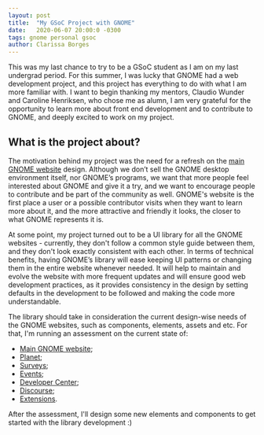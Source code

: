 ```yaml
---
layout: post
title:  "My GSoC Project with GNOME"
date:   2020-06-07 20:00:0 -0300
tags: gnome personal gsoc
author: Clarissa Borges
---
```

This was my last chance to try to be a GSoC student as I am on my last undergrad period. For this summer, I was lucky that GNOME had a web development project, and this project has everything to do with what I am more familiar with. I want to begin thanking my mentors, Claudio Wunder and Caroline Henriksen, who chose me as alumn, I am very grateful for the opportunity to learn more about front end development and to contribute to GNOME, and deeply excited to work on my project.

## What is the project about?
The motivation behind my project was the need for a refresh on the [main GNOME website](https://gnome.org) design. Although we don’t sell the GNOME desktop environment itself, nor GNOME’s programs, we want that more people feel interested about GNOME and give it a try, and we want to encourage people to contribute and be part of the community as well. GNOME's website is the first place a user or a possible contributor visits when they want to learn more about it, and the more attractive and friendly it looks, the closer to what GNOME represents it is.

At some point, my project turned out to be a UI library for all the GNOME websites - currently, they don't follow a common style guide between them, and they don't look exactly consistent with each other. In terms of technical benefits, having GNOME’s library will ease keeping UI patterns or changing them in the entire website whenever needed. It will help to maintain and evolve the website with more frequent updates and will ensure good web development practices, as it provides consistency in the design by setting defaults in the development to be followed and making the code more understandable.

The library should take in consideration the current design-wise needs of the GNOME websites, such as components, elements, assets and etc. For that, I'm running an assessment on the current state of:
* [Main GNOME website](https://gnome.org);
* [Planet](https://planet.gnome.org);
* [Surveys](https://surveys.gnome.org);
* [Events](https://events.gnome.org);
* [Developer Center](https://developer.gnome.org);
* [Discourse](https://discourse.gnome.org);
* [Extensions](https://extensions.gnome.org).

After the assessment, I'll design some new elements and components to get started with the library development :)